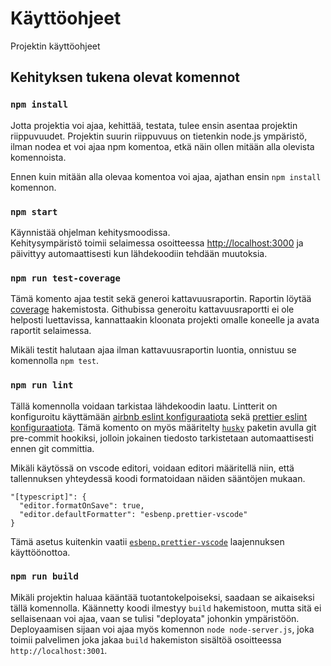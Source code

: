 # Käyttöohjeet

Projektin käyttöohjeet

## Kehityksen tukena olevat komennot

### `npm install`

Jotta projektia voi ajaa, kehittää, testata, tulee ensin asentaa projektin riippuvuudet. Projektin suurin riippuvuus on tietenkin node.js ympäristö, ilman nodea et voi ajaa npm komentoa, etkä näin ollen mitään alla olevista komennoista.

Ennen kuin mitään alla olevaa komentoa voi ajaa, ajathan ensin `npm install` komennon.


### `npm start`

Käynnistää ohjelman kehitysmoodissa.<br />
Kehitysympäristö toimii selaimessa osoitteessa [http://localhost:3000](http://localhost:3000) ja päivittyy automaattisesti kun lähdekoodiin tehdään muutoksia.

### `npm run test-coverage`

Tämä komento ajaa testit sekä generoi kattavuusraportin. Raportin löytää [coverage](/coverage/lcov-report) hakemistosta. Githubissa generoitu kattavuusraportti ei ole helposti luettavissa, kannattaakin kloonata projekti omalle koneelle ja avata raportit selaimessa.

Mikäli testit halutaan ajaa ilman kattavuusraportin luontia, onnistuu se komennolla `npm test`.

### `npm run lint`

Tällä komennolla voidaan tarkistaa lähdekoodin laatu. Lintterit on konfiguroitu käyttämään [airbnb eslint konfiguraatiota](https://www.npmjs.com/package/eslint-config-airbnb) sekä [prettier eslint konfiguraatiota](https://www.npmjs.com/package/prettier-eslint). Tämä komento on myös määritelty [`husky`](https://www.npmjs.com/package/husky) paketin avulla git pre-commit hookiksi, jolloin jokainen tiedosto tarkistetaan automaattisesti ennen git committia.

Mikäli käytössä on vscode editori, voidaan editori määritellä niin, että tallennuksen yhteydessä koodi formatoidaan näiden sääntöjen mukaan.

```
"[typescript]": {
  "editor.formatOnSave": true,
  "editor.defaultFormatter": "esbenp.prettier-vscode"
}
```

Tämä asetus kuitenkin vaatii [`esbenp.prettier-vscode`](https://marketplace.visualstudio.com/items?itemName=esbenp.prettier-vscode) laajennuksen käyttöönottoa.


### `npm run build`

Mikäli projektin haluaa kääntää tuotantokelpoiseksi, saadaan se aikaiseksi tällä komennolla. Käännetty koodi ilmestyy `build` hakemistoon, mutta sitä ei sellaisenaan voi ajaa, vaan se tulisi "deployata" johonkin ympäristöön. Deployaamisen sijaan voi ajaa myös komennon `node node-server.js`, joka toimii palvelimen joka jakaa `build` hakemiston sisältöä osoitteessa `http://localhost:3001`.
